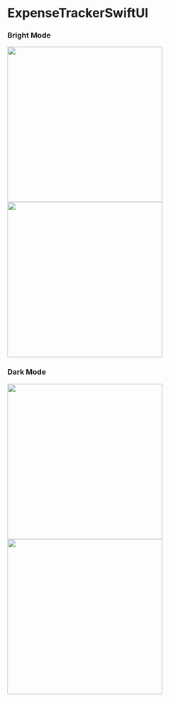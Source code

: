 # ExpenseTrackerSwiftUI

### Bright Mode
<img src = "https://github.com/pelinustunel/ExpenseTracker/assets/95417579/38251b53-ed5c-4e8d-b0a2-d18d71d4911e" width = "350">
<img src = "https://github.com/pelinustunel/ExpenseTracker/assets/95417579/d82344ec-6573-4fe9-98c5-942bfc89f004" width = "350">

### Dark Mode
<img src = "https://github.com/pelinustunel/ExpenseTracker/assets/95417579/7f767611-3b5e-4aa3-80bd-c12c4c163c92" width = "350">
<img src = "https://github.com/pelinustunel/ExpenseTracker/assets/95417579/0f90ca65-b118-4a3b-bfe9-7552a0984764" width = "350">
